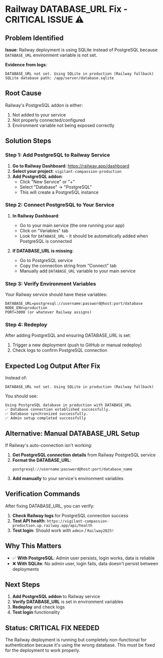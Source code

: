# Railway DATABASE_URL Fix - CRITICAL ISSUE ⚠️

## Problem Identified
**Issue**: Railway deployment is using SQLite instead of PostgreSQL because `DATABASE_URL` environment variable is not set.

**Evidence from logs**: 
```
DATABASE_URL not set. Using SQLite in production (Railway fallback)
SQLite database path: /app/server/database.sqlite
```

## Root Cause
Railway's PostgreSQL addon is either:
1. Not added to your service
2. Not properly connected/configured
3. Environment variable not being exposed correctly

## Solution Steps

### Step 1: Add PostgreSQL to Railway Service

1. **Go to Railway Dashboard**: https://railway.app/dashboard
2. **Select your project**: `vigilant-compassion-production`
3. **Add PostgreSQL addon**:
   - Click "New Service" or "+"
   - Select "Database" → "PostgreSQL"
   - This will create a PostgreSQL instance

### Step 2: Connect PostgreSQL to Your Service

1. **In Railway Dashboard**:
   - Go to your main service (the one running your app)
   - Click on "Variables" tab
   - Look for `DATABASE_URL` - it should be automatically added when PostgreSQL is connected

2. **If DATABASE_URL is missing**:
   - Go to PostgreSQL service
   - Copy the connection string from "Connect" tab
   - Manually add `DATABASE_URL` variable to your main service

### Step 3: Verify Environment Variables

Your Railway service should have these variables:
```
DATABASE_URL=postgresql://username:password@host:port/database
NODE_ENV=production
PORT=3000 (or whatever Railway assigns)
```

### Step 4: Redeploy

After adding PostgreSQL and ensuring DATABASE_URL is set:
1. Trigger a new deployment (push to GitHub or manual redeploy)
2. Check logs to confirm PostgreSQL connection

## Expected Log Output After Fix

Instead of:
```
DATABASE_URL not set. Using SQLite in production (Railway fallback)
```

You should see:
```
Using PostgreSQL database in production with DATABASE_URL
✅ Database connection established successfully.
✅ Database synchronized successfully.
✅ Admin setup completed successfully
```

## Alternative: Manual DATABASE_URL Setup

If Railway's auto-connection isn't working:

1. **Get PostgreSQL connection details** from Railway PostgreSQL service
2. **Format the DATABASE_URL**:
   ```
   postgresql://username:password@host:port/database_name
   ```
3. **Add manually** to your service's environment variables

## Verification Commands

After fixing DATABASE_URL, you can verify:

1. **Check Railway logs** for PostgreSQL connection success
2. **Test API health**: `https://vigilant-compassion-production.up.railway.app/api/health`
3. **Test login**: Should work with `admin` / `Railway2025!`

## Why This Matters

- ✅ **With PostgreSQL**: Admin user persists, login works, data is reliable
- ❌ **With SQLite**: No admin user, login fails, data doesn't persist between deployments

## Next Steps

1. **Add PostgreSQL addon** to Railway service
2. **Verify DATABASE_URL** is set in environment variables
3. **Redeploy** and check logs
4. **Test login** functionality

## Status: CRITICAL FIX NEEDED

The Railway deployment is running but completely non-functional for authentication because it's using the wrong database. This must be fixed for the deployment to work properly.

